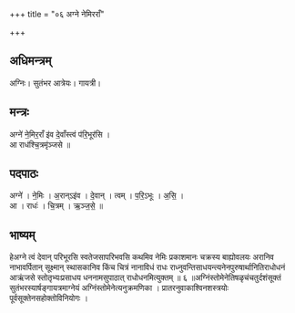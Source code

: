 +++
title = "०६ अग्ने नेमिरराँ"

+++
## अधिमन्त्रम्
अग्निः। सुतंभर आत्रेयः। गायत्री।

## मन्त्रः
अग्ने॑ ने॒मिर॒राँ इ॑व दे॒वाँस्त्वं प॑रि॒भूर॑सि ।  
आ राध॑श्चि॒त्रमृ॑ञ्जसे ॥

## पदपाठः
अग्ने॑ । ने॒मिः । अ॒रान्ऽइ॑व । दे॒वान् । त्वम् । प॒रि॒ऽभूः । अ॒सि॒ ।  
आ । राधः॑ । चि॒त्रम् । ऋ॒ञ्ज॒से॒ ॥

## भाष्यम्
हेअग्ने त्वं देवान् परिभूरसि स्वतेजसापरिभवसि कथमिव नेमिः प्रकाशमानः चक्रस्य बाह्योवलयः अरानिव नाभावर्पितान् सूक्ष्मान् स्थासकानिव किंच चित्रं नानाविधं राधः राध्नुवन्तिसाधयन्त्यनेनपुरुषार्थानितिराधोधनं आऋंजसे स्तोतृभ्यःप्रसाधय धननामसुपाठात् राधोधनमित्युक्तम् ॥ ६ ॥अग्निंस्तोमेनेतिषळृचंचतुर्दशंसूक्तं सुतंभरस्यार्षङ्गायत्रमाग्नेयं अग्निंस्तोमेनेत्यनुक्रमणिका । प्रातरनुवाकाश्विनशस्त्रयोः पूर्वसूक्तेनसहोक्तोविनियोगः ।